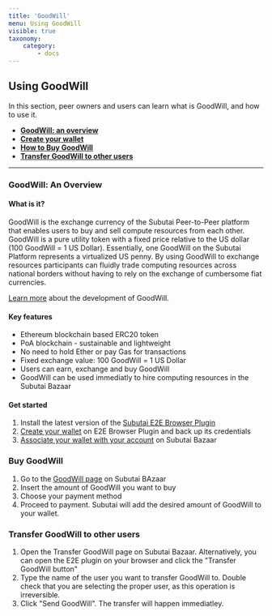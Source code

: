 ```yaml
---
title: 'GoodWill'
menu: Using GoodWill
visible: true
taxonomy:
    category:
        - docs
---
```


## Using GoodWill

In this section, peer owners and users can learn what is GoodWill, and how to use it.

* **[GoodWill: an overview](#overview)**
* **[Create your wallet](../../software-components/e2e-plugin#create-wallet)**
* **[How to Buy GoodWill](#buy)**
* **[Transfer GoodWill to other users](#transfer)**

***

### <a name="overview"> </a> GoodWill: An Overview

#### What is it?

GoodWill is the exchange currency of the Subutai Peer-to-Peer platform that enables users to buy and sell compute resources from each other. GoodWill is a pure utility token with a fixed price relative to the US dollar (100 GoodWill = 1 US Dollar). Essentially, one GoodWill on the Subutai Platform represents a virtualized US penny. By using GoodWill to exchange resources participants can fluidly trade computing resources across national borders without having to rely on the exchange of cumbersome fiat currencies.

[Learn more](https://subutai.blog/2019/04/29/introducing-goodwill-on-the-blockchain) about the development of GoodWill.


#### Key features

* Ethereum blockchain based ERC20 token
* PoA blockchain - sustainable and lightweight
* No need to hold Ether or pay Gas for transactions
* Fixed exchange value: 100 GoodWill = 1 US Dollar
* Users can earn, exchange and buy GoodWill
* GoodWill can be used immediatly to hire computing resources in the Subutai Bazaar

#### Get started

1. Install the latest version of the [Subutai E2E Browser Plugin](../../software-components/e2e-plugin)
1. [Create your wallet](../../software-components/e2e-plugin#create-wallet) on E2E Browser Plugin and back up its credentials
1. [Associate your wallet with your account](../../software-components/e2e-plugin#associate-wallet) on Subutai Bazaar

### <a name="buy"> </a> Buy GoodWill

1. Go to the [GoodWill page](https://goodwill.subutaio.io) on Subutai BAzaar
1. Insert the amount of GoodWill you want to buy
1. Choose your payment method
1. Proceed to payment. Subutai will add the desired amount of GoodWill to your wallet. 

### <a name="transfer"> </a> Transfer GoodWill to other users

1. Open the Transfer GoodWill page on Subutai Bazaar. Alternatively, you can open the E2E plugin on your browser and click the "Transfer GoodWill button"
1. Type the name of the user you want to transfer GoodWill to. Double check that you are selecting the proper user, as this operation is irreversible.
1. Click "Send GoodWill". The transfer will happen immediatley. 
